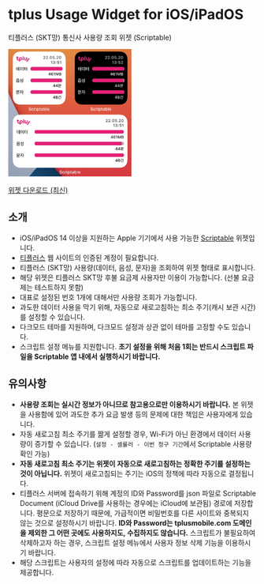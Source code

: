 # tplus Usage Widget for iOS/iPadOS
티플러스 (SKT망) 통신사 사용량 조회 위젯 (Scriptable)

<img src="./assets/widget_preview.jpg" alt="widget_preview" width="250"/>

[위젯 다운로드 (최신)](https://github.com/nerious2/tplus-usage-widget-for-ios/releases/latest)

## 소개

- iOS/iPadOS 14 이상을 지원하는 Apple 기기에서 사용 가능한 [Scriptable](https://apps.apple.com/kr/app/scriptable/id1405459188) 위젯입니다.
- [티플러스](https://www.tplusmobile.com/) 웹 사이트의 인증된 계정이 필요합니다.
- 티플러스 (SKT망) 사용량(데이터, 음성, 문자)을 조회하여 위젯 형태로 표시합니다.
- 해당 위젯은 티플러스 SKT망 후불 요금제 사용자만 이용이 가능합니다. (선불 요금제는 테스트하지 못함)
- 대표로 설정된 번호 1개에 대해서만 사용량 조회가 가능합니다.
- 과도한 데이터 사용을 막기 위해, 자동으로 새로고침하는 최소 주기(캐시 보관 시간)를 설정할 수 있습니다.
- 다크모드 테마를 지원하며, 다크모드 설정과 상관 없이 테마를 고정할 수도 있습니다.
- 스크립트 설정 메뉴를 지원합니다. **초기 설정을 위해 처음 1회는 반드시 스크립트 파일을 Scriptable 앱 내에서 실행하시기 바랍니다.**

## 유의사항

- **사용량 조회는 실시간 정보가 아니므로 참고용으로만 이용하시기 바랍니다.** 본 위젯을 사용함에 있어 과도한 추가 요금 발생 등의 문제에 대한 책임은 사용자에게 있습니다.
- 자동 새로고침 최소 주기를 짦게 설정할 경우, Wi-Fi가 아닌 환경에서 데이터 사용량이 증가할 수 있습니다. (`설정 - 셀룰러 - 이번 청구 기간`에서 Scriptable 사용량 확인 가능)
- **자동 새로고침 최소 주기는 위젯이 자동으로 새로고침하는 정확한 주기를 설정하는 것이 아닙니다.** 위젯이 새로고침되는 주기는 iOS의 정책에 따라 자동으로 결정됩니다.
- 티플러스 서버에 접속하기 위해 계정의 ID와 Password를 json 파일로 Scriptable Document (iCloud Drive를 사용하는 경우에는 iCloud에 보관됨) 경로에 저장합니다. 평문으로 저장하기 때문에, 가급적이면 비밀번호를 다른 사이트와 중복되지 않는 것으로 설정하시기 바랍니다. **ID와 Password는 tplusmobile.com 도메인을 제외한 그 어떤 곳에도 사용하지도, 수집하지도 않습니다.** 스크립트가 불필요하여 삭제하고자 하는 경우, 스크립트 설정 메뉴에서 사용자 정보 삭제 기능을 이용하시기 바랍니다.
- 해당 스크립트는 사용자의 설정에 따라 자동으로 스크립트를 업데이트하는 기능을 제공합니다.
